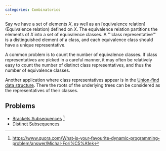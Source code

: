 ```yaml
---
categories: Combinatorics
---
```


Say we have a set of elements $X$, as well as an [equivalence relation](Equivalence relation) defined on $X$. The equivalence relation partitions the elements of $X$ into a set of equivalence classes. A '''class representative''' is a distinguished element of a class, and each equivalence class should have a unique representative.

A common problem is to count the number of equivalence classes. If class representatives are picked in a careful manner, it may often be relatively easy to count the number of distinct class representatives, and thus the number of equivalence classes.

Another application where class representatives appear is in the [Union-find data structure](). There the roots of the underlying trees can be considered as the representatives of their classes.

## Problems
- [Brackets Subsequences](http://codeforces.com/gym/100221) [^1]
- [Distinct Subsequences](http://www.spoj.com/problems/DSUBSEQ/)


[^1]: <https://www.quora.com/What-is-your-favourite-dynamic-programming-problem/answer/Michal-Fori%C5%A1ek>